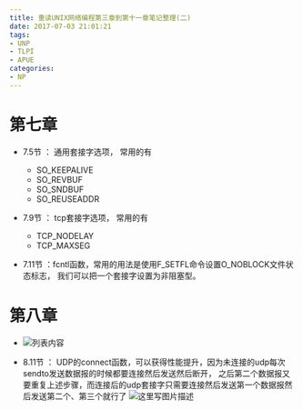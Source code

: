 ```yaml
---
title: 重读UNIX网络编程第三章到第十一章笔记整理(二)
date: 2017-07-03 21:01:21
tags:
- UNP
- TLPI
- APUE
categories:
- NP
---
```



# **第七章**

- 7.5节 ： 通用套接字选项， 常用的有
	- SO_KEEPALIVE
	- SO_REVBUF
	- SO_SNDBUF
	- SO_REUSEADDR

- 7.9节 ：  tcp套接字选项， 常用的有
	- TCP_NODELAY
	- TCP_MAXSEG 
- 7.11节 ：fcntl函数，常用的用法是使用F_SETFL命令设置O_NOBLOCK文件状态标志， 我们可以把一个套接字设置为非阻塞型。

<!-- more -->

# **第八章**

- ![列表内容](http://img.blog.csdn.net/20170729024826032?watermark/2/text/aHR0cDovL2Jsb2cuY3Nkbi5uZXQvbm9zaXg=/font/5a6L5L2T/fontsize/400/fill/I0JBQkFCMA==/dissolve/70/gravity/SouthEast)

- 8.11节 ： UDP的connect函数，可以获得性能提升，因为未连接的udp每次sendto发送数据报的时候都要连接然后发送然后断开， 之后第二个数据报又要重复上述步骤，而连接后的udp套接字只需要连接然后发送第一个数据报然后发送第二个、第三个就行了
![这里写图片描述](http://img.blog.csdn.net/20170729025132709?watermark/2/text/aHR0cDovL2Jsb2cuY3Nkbi5uZXQvbm9zaXg=/font/5a6L5L2T/fontsize/400/fill/I0JBQkFCMA==/dissolve/70/gravity/SouthEast)
